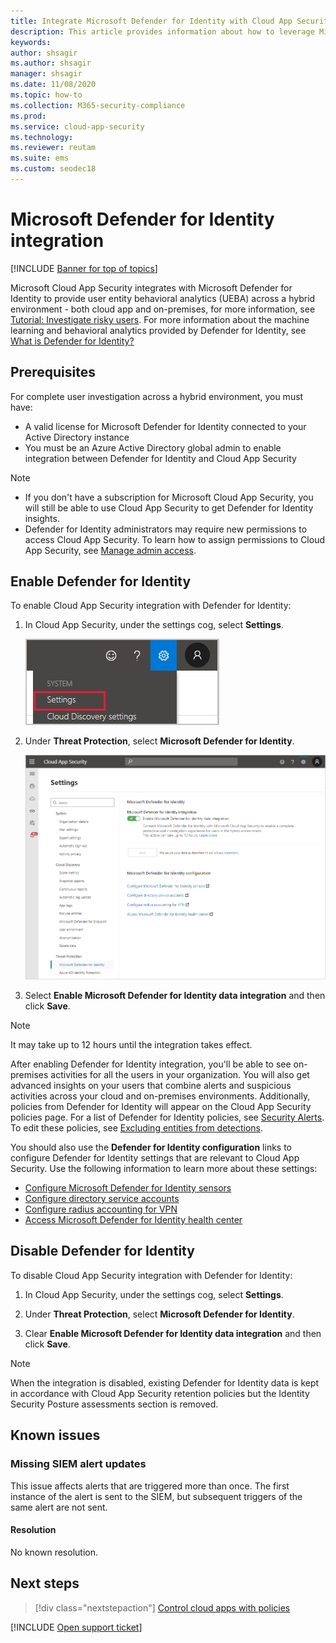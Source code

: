 ```yaml
---
title: Integrate Microsoft Defender for Identity with Cloud App Security
description: This article provides information about how to leverage Microsoft Defender for Identity insights in Cloud App Security for hybrid risk detection.
keywords:
author: shsagir
ms.author: shsagir
manager: shsagir
ms.date: 11/08/2020
ms.topic: how-to
ms.collection: M365-security-compliance
ms.prod:
ms.service: cloud-app-security
ms.technology:
ms.reviewer: reutam
ms.suite: ems
ms.custom: seodec18
---
```


# Microsoft Defender for Identity integration

[!INCLUDE [Banner for top of topics](includes/banner.md)]

Microsoft Cloud App Security integrates with Microsoft Defender for Identity to provide user entity behavioral analytics (UEBA) across a hybrid environment - both cloud app and on-premises, for more information, see [Tutorial: Investigate risky users](tutorial-ueba.md). For more information about the machine learning and behavioral analytics provided by Defender for Identity, see [What is Defender for Identity?](/defender-for-identity/what-is)

## Prerequisites

For complete user investigation across a hybrid environment, you must have:

- A valid license for Microsoft Defender for Identity connected to your Active Directory instance
- You must be an Azure Active Directory global admin to enable integration between Defender for Identity and Cloud App Security

> [!NOTE]
>
> - If you don't have a subscription for Microsoft Cloud App Security, you will still be able to use Cloud App Security to get Defender for Identity insights.
> - Defender for Identity administrators may require new permissions to access Cloud App Security. To learn how to assign permissions to Cloud App Security, see [Manage admin access](manage-admins.md).

## Enable Defender for Identity

To enable Cloud App Security integration with Defender for Identity:

1. In Cloud App Security, under the settings cog, select **Settings**.

    ![Settings menu](media/azip-system-settings.png)

1. Under **Threat Protection**, select **Microsoft Defender for Identity**.

    ![enable azure advanced threat protection](media/mdi-integration.png)

1. Select **Enable Microsoft Defender for Identity data integration** and then click **Save**.

> [!NOTE]
> It may take up to 12 hours until the integration takes effect.

After enabling Defender for Identity integration, you'll be able to see on-premises activities for all the users in your organization. You will also get advanced insights on your users that combine alerts and suspicious activities across your cloud and on-premises environments. Additionally, policies from Defender for Identity will appear on the Cloud App Security policies page. For a list of Defender for Identity policies, see [Security Alerts](/defender-for-identity/suspicious-activity-guide). To edit these policies, see [Excluding entities from detections](/defender-for-identity/excluding-entities-from-detections).

You should also use the **Defender for Identity configuration** links to configure Defender for Identity settings that are relevant to Cloud App Security. Use the following information to learn more about these settings:

- [Configure Microsoft Defender for Identity sensors](/defender-for-identity/install-step5)
- [Configure directory service accounts](/defender-for-identity/install-step2)
- [Configure radius accounting for VPN](/defender-for-identity/install-step6-vpn)
- [Access Microsoft Defender for Identity health center](/defender-for-identity/health-center)

## Disable Defender for Identity

To disable Cloud App Security integration with Defender for Identity:

1. In Cloud App Security, under the settings cog, select **Settings**.

1. Under **Threat Protection**, select **Microsoft Defender for Identity**.

1. Clear **Enable Microsoft Defender for Identity data integration** and then click **Save**.

> [!NOTE]
> When the integration is disabled, existing Defender for Identity data is kept in accordance with Cloud App Security retention policies but the Identity Security Posture assessments section is removed.

## Known issues

### Missing SIEM alert updates

This issue affects alerts that are triggered more than once. The first instance of the alert is sent to the SIEM, but subsequent triggers of the same alert are not sent.

#### Resolution

No known resolution.

## Next steps

> [!div class="nextstepaction"]
> [Control cloud apps with policies](control-cloud-apps-with-policies.md)

[!INCLUDE [Open support ticket](includes/support.md)]